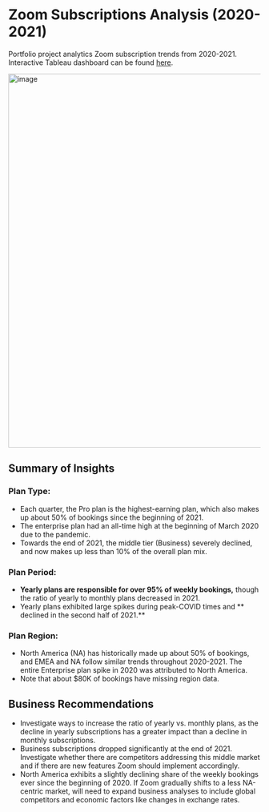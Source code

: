 # Zoom Subscriptions Analysis (2020-2021)
Portfolio project analytics Zoom subscription trends from 2020-2021. Interactive Tableau dashboard can be found [here](https://public.tableau.com/app/profile/christine3803/viz/subscriptions_dashboard/Dashboard). 

<img width="747" alt="image" src="https://user-images.githubusercontent.com/56368090/232579738-c28e597a-b28c-418b-b6ee-04545bc2a215.png">


## Summary of Insights
### Plan Type:
- Each quarter, the Pro plan is the highest-earning plan, which also makes up about 50% of bookings since the beginning of 2021.
- The enterprise plan had an all-time high at the beginning of March 2020 due to the pandemic. 
- Towards the end of 2021, the middle tier (Business) severely declined, and now makes up less than 10% of the overall plan mix.

### Plan Period:
- **Yearly plans are responsible for over 95% of weekly bookings,** though the ratio of yearly to monthly plans decreased in 2021.
- Yearly plans exhibited large spikes during peak-COVID times and ** declined in the second half of 2021.**

### Plan Region:
- North America (NA) has historically made up about 50% of bookings, and EMEA and NA follow similar trends throughout 2020-2021. The entire Enterprise plan spike in 2020 was attributed to North America.
- Note that about $80K of bookings have missing region data.

## Business Recommendations 
- Investigate ways to increase the ratio of yearly vs. monthly plans, as the decline in yearly subscriptions has a greater impact than a decline in monthly subscriptions. 
- Business subscriptions dropped significantly at the end of 2021. Investigate whether there are competitors addressing this middle market and if there are new features Zoom should implement accordingly.
- North America exhibits a slightly declining share of the weekly bookings ever since the beginning of 2020. If Zoom gradually shifts to a less NA-centric market, will need to expand business analyses to include global competitors and economic factors like changes in exchange rates.




